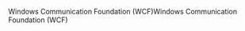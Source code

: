 <span data-ttu-id="41e75-101">Windows Communication Foundation (WCF)</span><span class="sxs-lookup"><span data-stu-id="41e75-101">Windows Communication Foundation (WCF)</span></span>